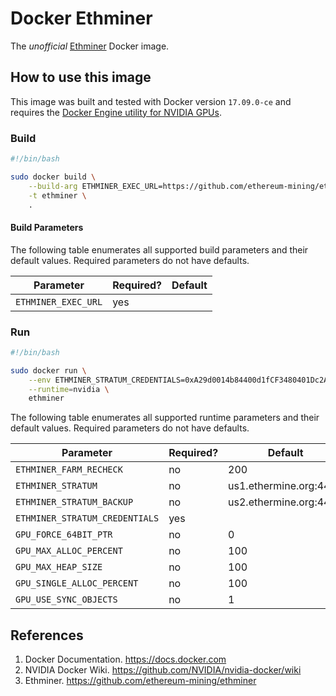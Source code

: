 # Docker Ethminer

The *unofficial* [Ethminer](https://github.com/ethereum-mining/ethminer) Docker image.

## How to use this image

This image was built and tested with Docker version `17.09.0-ce` and requires the [Docker Engine utility for NVIDIA GPUs](https://github.com/NVIDIA/nvidia-docker).

### Build

```bash
#!/bin/bash

sudo docker build \
    --build-arg ETHMINER_EXEC_URL=https://github.com/ethereum-mining/ethminer/releases/download/v0.13.0/ethminer-0.13.0-Linux.tar.gz \
    -t ethminer \
    .
```

#### Build Parameters

The following table enumerates all supported build parameters and their default values. Required parameters do not have defaults.

| Parameter | Required? | Default |
|-----------|-----------|---------|
|`ETHMINER_EXEC_URL`|yes||

### Run

```bash
#!/bin/bash

sudo docker run \
    --env ETHMINER_STRATUM_CREDENTIALS=0xA29d0014b84400d1fCF3480401Dc2A0251edd20B.example \
    --runtime=nvidia \
    ethminer
```

The following table enumerates all supported runtime parameters and their default values. Required parameters do not have defaults.

| Parameter | Required? | Default |
|-----------|-----------|---------|
|`ETHMINER_FARM_RECHECK`|no|200|
|`ETHMINER_STRATUM`|no|us1.ethermine.org:4444|
|`ETHMINER_STRATUM_BACKUP`|no|us2.ethermine.org:4444|
|`ETHMINER_STRATUM_CREDENTIALS`|yes||
|`GPU_FORCE_64BIT_PTR`|no|0|
|`GPU_MAX_ALLOC_PERCENT`|no|100|
|`GPU_MAX_HEAP_SIZE`|no|100|
|`GPU_SINGLE_ALLOC_PERCENT`|no|100|
|`GPU_USE_SYNC_OBJECTS`|no|1|

## References

1. Docker Documentation. https://docs.docker.com
2. NVIDIA Docker Wiki. https://github.com/NVIDIA/nvidia-docker/wiki
3. Ethminer. https://github.com/ethereum-mining/ethminer
